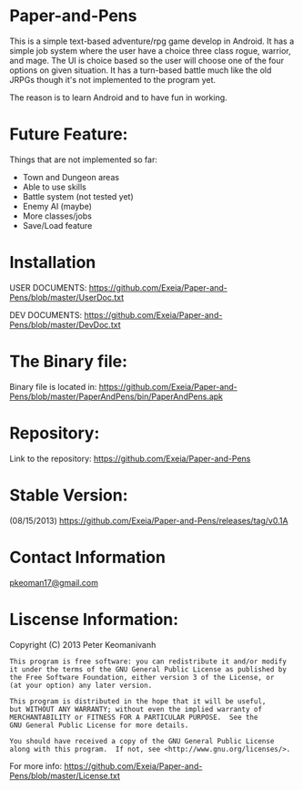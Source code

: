 Paper-and-Pens
===============

This is a simple text-based adventure/rpg game develop in Android. It has a simple job system where the user have a choice three class
rogue, warrior, and mage. The UI is choice based so the user will choose one of the four options on given situation. It has a turn-based 
battle much like the old JRPGs though it's not implemented to the program yet. 

The reason is to learn Android and to have fun in working.


Future Feature:
================

Things that are not implemented so far:
- Town and Dungeon areas
- Able to use skills
- Battle system (not tested yet)
- Enemy AI (maybe)
- More classes/jobs
- Save/Load feature

Installation
==============
USER DOCUMENTS:  https://github.com/Exeia/Paper-and-Pens/blob/master/UserDoc.txt

DEV DOCUMENTS: https://github.com/Exeia/Paper-and-Pens/blob/master/DevDoc.txt

The Binary file:
================
Binary file is located in: https://github.com/Exeia/Paper-and-Pens/blob/master/PaperAndPens/bin/PaperAndPens.apk


Repository:
==============
Link to the repository: https://github.com/Exeia/Paper-and-Pens

Stable Version:
================

(08/15/2013)
https://github.com/Exeia/Paper-and-Pens/releases/tag/v0.1A

Contact Information
===========

pkeoman17@gmail.com

Liscense Information:
=======================

 Copyright (C) 2013  Peter Keomanivanh

    This program is free software: you can redistribute it and/or modify
    it under the terms of the GNU General Public License as published by
    the Free Software Foundation, either version 3 of the License, or
    (at your option) any later version.

    This program is distributed in the hope that it will be useful,
    but WITHOUT ANY WARRANTY; without even the implied warranty of
    MERCHANTABILITY or FITNESS FOR A PARTICULAR PURPOSE.  See the
    GNU General Public License for more details.

    You should have received a copy of the GNU General Public License
    along with this program.  If not, see <http://www.gnu.org/licenses/>.


For more info: https://github.com/Exeia/Paper-and-Pens/blob/master/License.txt
